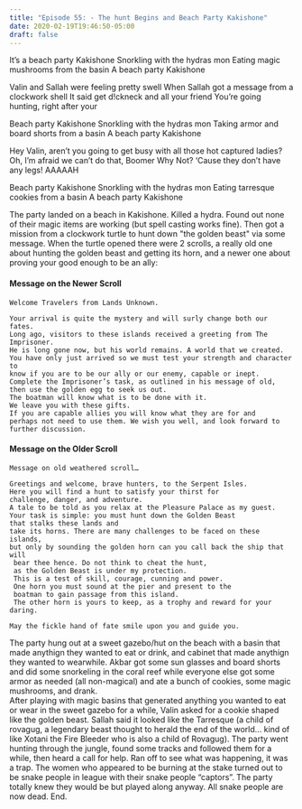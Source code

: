 ```yaml
---
title: "Episode 55: - The hunt Begins and Beach Party Kakishone"
date: 2020-02-19T19:46:50-05:00
draft: false 
---
```

It’s a beach party Kakishone
Snorkling with the hydras mon
Eating magic mushrooms from the basin
A beach party Kakishone

Valin and Sallah were feeling pretty swell
When Sallah got a message from a clockwork shell
It said get d!ckneck and all your friend
You’re going hunting, right after your

Beach party Kakishone
Snorkling with the hydras mon
Taking armor and board shorts from a basin
A beach party Kakishone

Hey Valin, aren’t you going to get busy with all those hot captured ladies?
Oh, I’m afraid we can’t do that, Boomer
Why Not?
‘Cause they don’t have any legs! AAAAAH

Beach party Kakishone
Snorkling with the hydras mon
Eating tarresque cookies from a basin
A beach party Kakishone

The party landed on a beach in Kakishone. Killed a hydra. 
Found out none of their magic items are working (but spell casting works fine). 
Then got a mission from a clockwork turtle to hunt down "the golden beast" via some message. 
When the turtle opened there were 2 scrolls, a really old one about hunting the golden 
beast and getting its horn, and a newer one about proving your good enough to be an 
ally:

#### Message on the Newer Scroll
```
Welcome Travelers from Lands Unknown. 

Your arrival is quite the mystery and will surly change both our fates. 
Long ago, visitors to these islands received a greeting from The Imprisoner. 
He is long gone now, but his world remains. A world that we created. 
You have only just arrived so we must test your strength and character to 
know if you are to be our ally or our enemy, capable or inept. 
Complete the Imprisoner’s task, as outlined in his message of old, 
then use the golden egg to seek us out. 
The boatman will know what is to be done with it. 
We leave you with these gifts. 
If you are capable allies you will know what they are for and 
perhaps not need to use them. We wish you well, and look forward to 
further discussion. 
```
#### Message on the Older Scroll
```
Message on old weathered scroll…

Greetings and welcome, brave hunters, to the Serpent Isles. 
Here you will find a hunt to satisfy your thirst for 
challenge, danger, and adventure. 
A tale to be told as you relax at the Pleasure Palace as my guest. 
Your task is simple: you must hunt down the Golden Beast 
that stalks these lands and 
take its horns. There are many challenges to be faced on these islands, 
but only by sounding the golden horn can you call back the ship that will
 bear thee hence. Do not think to cheat the hunt, 
 as the Golden Beast is under my protection. 
 This is a test of skill, courage, cunning and power. 
 One horn you must sound at the pier and present to the 
 boatman to gain passage from this island. 
 The other horn is yours to keep, as a trophy and reward for your daring. 

May the fickle hand of fate smile upon you and guide you. 
```

The party hung out at a sweet gazebo/hut on the beach with a basin that made anythign they wanted to eat or drink, and cabinet that made anythign they wanted to wearwhile. Akbar got some sun glasses and board shorts and did some snorkeling in the coral reef while everyone else got some armor as needed (all non-magical) and ate a bunch of cookies, some magic mushrooms, and drank.   
After playing with magic basins that generated anything you wanted to eat or wear in the sweet gazebo for a while, Valin asked for a cookie shaped like the golden beast. Sallah said it looked like the Tarresque (a child of rovagug, a legendary beast thought to herald the end of the world… kind of like Xotani the Fire Bleeder who is also a child of Rovagug).
The party went hunting through the jungle, found some tracks and followed them for a while, then heard a call for help. Ran off to see what was happening, it was a trap. The women who appeared to be burning at the stake turned out to be snake people in league with their snake people “captors”. The party totally knew they would be but played along anyway. All snake people are now dead.
End. 
